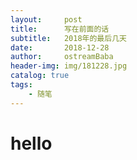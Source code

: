 ```yaml
---
layout:     post
title:      写在前面的话
subtitle:   2018年的最后几天
date:       2018-12-28
author:     ostreamBaba
header-img: img/181228.jpg
catalog: true
tags:
    - 随笔
---
```


# hello